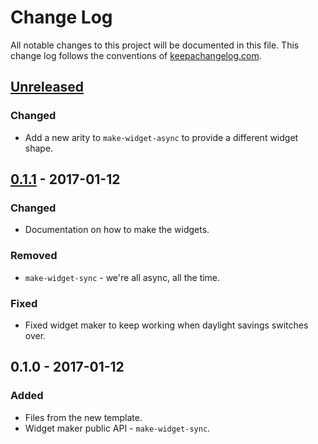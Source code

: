 # Change Log
All notable changes to this project will be documented in this file. This change log follows the conventions of [keepachangelog.com](http://keepachangelog.com/).

## [Unreleased]
### Changed
- Add a new arity to `make-widget-async` to provide a different widget shape.

## [0.1.1] - 2017-01-12
### Changed
- Documentation on how to make the widgets.

### Removed
- `make-widget-sync` - we're all async, all the time.

### Fixed
- Fixed widget maker to keep working when daylight savings switches over.

## 0.1.0 - 2017-01-12
### Added
- Files from the new template.
- Widget maker public API - `make-widget-sync`.

[Unreleased]: https://github.com/your-name/handling-input-text/compare/0.1.1...HEAD
[0.1.1]: https://github.com/your-name/handling-input-text/compare/0.1.0...0.1.1
